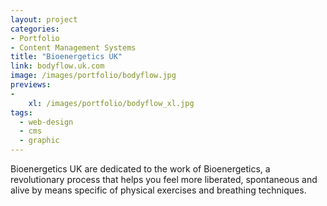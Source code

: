 ```yaml
---
layout: project
categories:
- Portfolio
- Content Management Systems
title: "Bioenergetics UK"
link: bodyflow.uk.com
image: /images/portfolio/bodyflow.jpg
previews:
-
    xl: /images/portfolio/bodyflow_xl.jpg
tags:
  - web-design
  - cms
  - graphic
---
```


Bioenergetics UK are dedicated to the work of Bioenergetics, a revolutionary process that helps you feel more liberated, spontaneous and alive by means specific of physical exercises and breathing techniques.